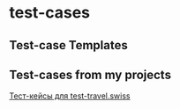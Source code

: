 # test-cases

## Test-case Templates

## Test-cases from my projects

[Тест-кейсы для test-travel.swiss](https://docs.google.com/spreadsheets/d/1ZMDywCHtrpppqAu3-pvKa5Q5HbPm8V0wrqS7cjwIwjg/edit?usp=sharing)
